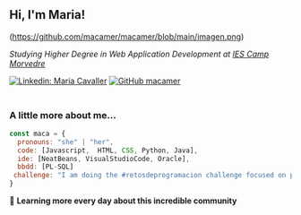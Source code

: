 # <h2> Hi, I'm Maria! </h2> (https://github.com/macamer/macamer/blob/main/imagen.png)
<!-- <img align='right' src="https://media.giphy.com/media/ieyl9zmCjO4b4t6qoY/giphy.gif" width="230"> -->
<p><em> Studying Higher Degree in Web Application Development at <a href="https://portal.edu.gva.es/iescamp/"> IES Camp Morvedre</a></em></p>

[![Linkedin: Maria Cavaller](https://img.shields.io/badge/-maria-blue?style=flat-square&logo=Linkedin&logoColor=white&link=https://www.linkedin.com/in/maria-cavaller-mercadal/)](https://www.linkedin.com/in/maria-cavaller-mercadal-a36435172/)
[![GitHub macamer](https://img.shields.io/github/followers/macamer?label=follow&style=social)](https://github.com/macamer)


### </br>A little more about me...  

```javascript
const maca = {
  pronouns: "she" | "her",
  code: [Javascript,  HTML, CSS, Python, Java],
  ide: [NeatBeans, VisualStudioCode, Oracle],
  bbdd: [PL-SQL]  
 challenge: "I am doing the #retosdeprogramacion challenge focused on python"
}

```

🫶 <b>Learning more every day about this incredible community</b>


